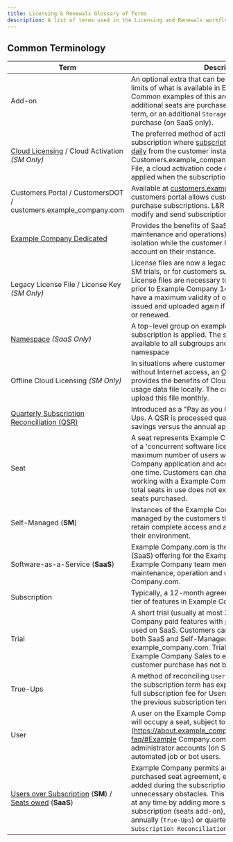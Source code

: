 ```yaml
---
title: Licensing & Renewals Glossary of Terms
description: A list of terms used in the Licensing and Renewals workflow
---
```


## Common Terminology

|Term|Description|
|--|--|
|Add-on|An optional extra that can be purchased to increase the limits of what is available in Example Company. Common examples of this are a `Seat add-on` where additional seats are purchased during the subscription term, or an additional `Storage` or `Compute Minutes` purchase (on SaaS only).|
|[Cloud Licensing](https://about.example_company.com/pricing/licensing-faq/cloud-licensing/) / Cloud Activation *(SM Only)* | The preferred method of activating a self managed subscription where [subscription data is synchronized daily](https://docs.example_company.com/ee/subscriptions/self_managed/#subscription-data-synchronization) from the customer instance to Customers.example_company.com.  Unlike a License File, a cloud activation code does not need to be re-applied when the subscription is modified or renewed.|
|Customers Portal / CustomersDOT / customers.example_company.com|Available at [customers.example_company.com](https://customers.example_company.com), the customers portal allows customers to view, manage and purchase subscriptions. L&R Engineers can generate, modify and send subscription information from here.|
|[Example Company Dedicated](https://docs.example_company.com/ee/subscriptions/gitlab_dedicated/)|Provides the benefits of SaaS (fully managed maintenance and operations) with infrastructure-level isolation while the customer has access to Administrator account on their instance.|
|Legacy License File / License Key *(SM Only)*| License files are now a legacy option used to provide SM trials, or for customers subject to certain criteria. License files are necessary to activate a subscription prior to Example Company 14.1.  License files typically have a maximum validity of one year, and must be re-issued and uploaded again if a subscription is modified or renewed.|
|[Namespace](https://docs.example_company.com/ee/user/namespace/#namespaces) *(SaaS Only)*|A top-level group on example_company.com where a subscription is applied. The subscription plan is available to all subgroups and projects under the namespace|
|Offline Cloud Licensing *(SM Only)*| In situations where customers must maintain an instance without Internet access, an [Offline Cloud License](https://about.example_company.com/pricing/licensing-faq/cloud-licensing/#offline-cloud-licensing) provides the benefits of Cloud Licensing by generating a usage data file locally.  The customer is prompted to upload this file monthly. |
|[Quarterly Subscription Reconciliation (QSR)](https://docs.example_company.com/ee/subscriptions/quarterly_reconciliation.html)|Introduced as a "Pay as you Go" alternative to True-Ups. A QSR is processed quarterly and will deliver cost savings versus the annual approach of True-Ups.|
|Seat|A seat represents Example Company's implementation of a 'concurrent software license', which means the maximum number of users who will use the Example Company application and access paid features at any one time. Customers can change the specific users working with a Example Company Seat, providing the total seats in use does not exceed the total number of seats purchased. |
|Self-Managed (**SM**)|Instances of the Example Company application managed by the customers themselves. The customers retain complete access and administrative control over their environment.|
|Software-as-a-Service (**SaaS**)|Example Company.com is the Software as a Service (SaaS) offering for the Example Company product. Example Company team members handle the maintenance, operation and upgrading of Example Company.com.|
|Subscription|Typically, a 12-month agreement to receive access to a tier of features in Example Company.|
|Trial|A short trial (usually at most 30 days) of Example Company paid features with [some restrictions](https://about.example_company.com/free-trial/#what-is-included-in-my-free-trial-what-is-excluded) when used on SaaS. Customers can initiate a trial directly for both SaaS and Self-Managed on example_company.com.  Trials are often requested by Example Company Sales to extend subscriptions when a customer purchase has not been finalized.|
|True-Ups|A method of reconciling `Users over Subscription` after the subscription term has expired. True-Ups require the full subscription fee for Users over Subscription to cover the previous subscription term.|
|User|A user on the Example Company platform. Most users will occupy a seat, subject to [some exceptions](https://about.example_company.com/pricing/licensing-faq/#Example Company.com). Users can include administrator accounts (on Self-Managed), as well as automated job or bot users. |
|[Users over Subscription](https://docs.example_company.com/ee/subscriptions/self_managed/index.html#users-over-subscription) (**SM**) / [Seats owed](https://docs.example_company.com/ee/subscriptions/gitlab_com/index.html#seats-owed) (**SaaS**) |Example Company permits additional usage over the purchased seat agreement, ensuring more users can be added during the subscription term without unnecessary obstacles. This overage can be processed at any time by adding more seats to the current subscription (seats add-on), processing the overage annually (`True-Ups`) or quarterly (`Quarterly Subscription Reconciliation`).|
